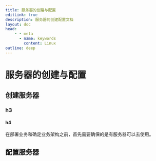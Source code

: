 ```yaml
---
title: 服务器的创建与配置
editLink: true
description: 服务器的创建配置文档
layout: doc
head:
    - - meta
      - name: keywords
        content: Linux
outline: deep
---
```


# 服务器的创建与配置

## 创建服务器

### h3

#### h4


在部署业务和确定业务架构之前，首先需要确保的是有服务器可以去使用。

## 配置服务器